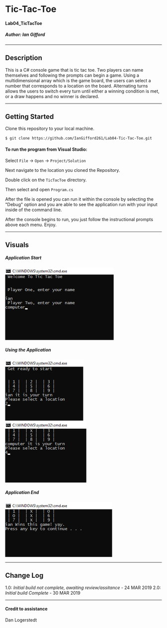 # Tic-Tac-Toe
#### Lab04_TicTacToe
##### *Author: Ian Gifford*

------------------------------

## Description

This is a C# console game that is tic tac toe. Two players can name themselves and following the prompts can begin a game. Using a multidimensional array which is the game board, the users can select a number that corresponds to a location on the board. Alternating turns allows the users to switch every turn until either a winning condition is met, or a draw happens and no winner is declared. 

------------------------------

## Getting Started
Clone this repository to your local machine.
```
$ git clone https://github.com/IanGifford261/Lab04-Tic-Tac-Toe.git
```
#### To run the program from Visual Studio:
Select ```File``` -> ```Open``` -> ```Project/Solution```

Next navigate to the location you cloned the Repository.

Double click on the ```TicTacToe``` directory.

Then select and open ```Program.cs```

After the file is opened you can run it within the console by selecting the "Debug" option and you are able to see the application run with your input inside of the command line.

After the console begins to run, you just follow the instructional prompts above each menu.
Enjoy.

------------------------------

## Visuals

##### Application Start
![Picking Players](https://github.com/IanGifford261/Lab04-Tic-Tac-Toe/blob/master/Lab04_TicTacToe/Assets/Screenshot%20(123).png)
##### Using the Application
![Player one turn](https://github.com/IanGifford261/Lab04-Tic-Tac-Toe/blob/master/Lab04_TicTacToe/Assets/Screenshot%20(125).png)
![Player two turn](https://github.com/IanGifford261/Lab04-Tic-Tac-Toe/blob/master/Lab04_TicTacToe/Assets/Screenshot%20(126).png)
##### Application End
![end game](https://github.com/IanGifford261/Lab04-Tic-Tac-Toe/blob/master/Lab04_TicTacToe/Assets/Screenshot%20(127).png)

------------------------------

## Change Log
1.0: *Initial build not complete, awaiting review/assitance* - 24 MAR 2019
2.0: *Initial build Complete* - 30 MAR 2019


------------------------------
#### Credit to assistance ####
Dan Logerstedt
